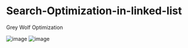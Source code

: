 # Search-Optimization-in-linked-list
Grey Wolf Optimization

![image](https://github.com/user-attachments/assets/5e13ca18-d890-4e31-b72a-9b53801d9be2)
                              ![image](https://github.com/user-attachments/assets/671c5413-21f7-49f8-9b27-b9c02d5bd17a)

